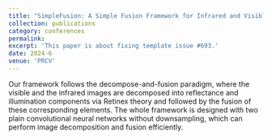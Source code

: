 ```yaml
---
title: "SimpleFusion: A Simple Fusion Framework for Infrared and Visible Images"
collection: publications
category: conferences
permalink:
excerpt: 'This paper is about fixing template issue #693.'
date: 2024-6
venue: 'PRCV'
---
```


Our framework follows the decompose-and-fusion paradigm, where the visible and the infrared images are decomposed into reflectance and illumination components via Retinex theory and followed by the fusion of these corresponding elements. The whole framework is designed with two plain convolutional neural networks without downsampling, which can perform image decomposition and fusion efficiently. 

